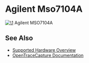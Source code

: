# Agilent Mso7104A

[![\1](../../assets/hardware/general/\2)](./File:Agilent_MSO7104A.png.html)
[](./File:Agilent_MSO7104A.png.html "Enlarge")
Agilent MSO7104A

## See Also
- [Supported Hardware Overview](../supported-hardware.md)
- [OpenTraceCapture Documentation](../../opentracecapture/overview.md)
